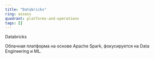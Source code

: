 ```yaml
---
title: "Databricks"
ring: assess
quadrant: platforms-and-operations
tags: []
---
```


Databricks

Облачная платформа на основе Apache Spark, фокусируется на Data Engineering и ML.
